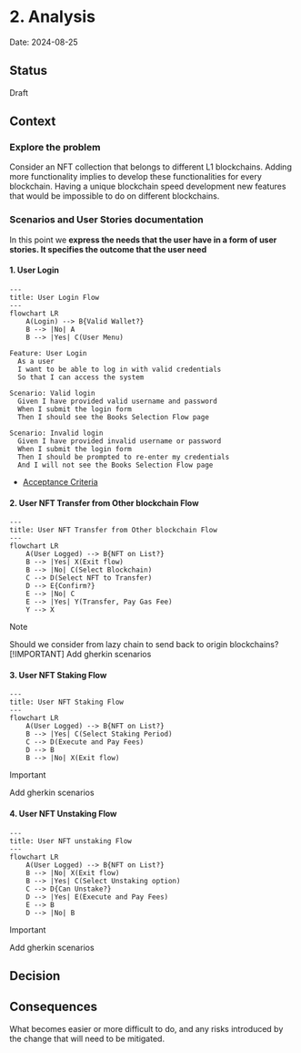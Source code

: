 # 2. Analysis

Date: 2024-08-25

## Status

Draft

## Context

### Explore the problem

Consider an NFT collection that belongs to different L1 blockchains. Adding more functionality implies to develop these functionalities for every blockchain. Having a unique blockchain speed development new features that would be impossible to do on different blockchains.

### Scenarios and User Stories documentation

In this point we **express the needs that the user have in a form of user stories. It specifies the outcome that the user need**

#### 1. User Login

```mermaid
---
title: User Login Flow
---
flowchart LR
    A(Login) --> B{Valid Wallet?}
    B --> |No| A
    B --> |Yes| C(User Menu)
```

```gherkin
Feature: User Login
  As a user
  I want to be able to log in with valid credentials
  So that I can access the system

Scenario: Valid login
  Given I have provided valid username and password
  When I submit the login form
  Then I should see the Books Selection Flow page

Scenario: Invalid login
  Given I have provided invalid username or password
  When I submit the login form
  Then I should be prompted to re-enter my credentials
  And I will not see the Books Selection Flow page
```

- [Acceptance Criteria](ac/0001-user-login.md)

#### 2. User NFT Transfer from Other blockchain Flow

```mermaid
---
title: User NFT Transfer from Other blockchain Flow
---
flowchart LR
    A(User Logged) --> B{NFT on List?}
    B --> |Yes| X(Exit flow)
    B --> |No| C(Select Blockchain)
    C --> D(Select NFT to Transfer)
    D --> E{Confirm?}
    E --> |No| C
    E --> |Yes| Y(Transfer, Pay Gas Fee)
    Y --> X
```

> [!NOTE]  
> Should we consider from lazy chain to send back to origin blockchains?
> [!IMPORTANT]
> Add gherkin scenarios

#### 3. User NFT Staking Flow

```mermaid
---
title: User NFT Staking Flow
---
flowchart LR
    A(User Logged) --> B{NFT on List?}
    B --> |Yes| C(Select Staking Period)
    C --> D(Execute and Pay Fees)
    D --> B    
    B --> |No| X(Exit flow)
```

> [!IMPORTANT]
> Add gherkin scenarios

#### 4. User NFT Unstaking Flow

```mermaid
---
title: User NFT unstaking Flow
---
flowchart LR
    A(User Logged) --> B{NFT on List?}
    B --> |No| X(Exit flow)
    B --> |Yes| C(Select Unstaking option)
    C --> D{Can Unstake?}
    D --> |Yes| E(Execute and Pay Fees)
    E --> B
    D --> |No| B    

```

> [!IMPORTANT]
> Add gherkin scenarios

## Decision

## Consequences

What becomes easier or more difficult to do, and any risks introduced by the change that will need to be mitigated.
